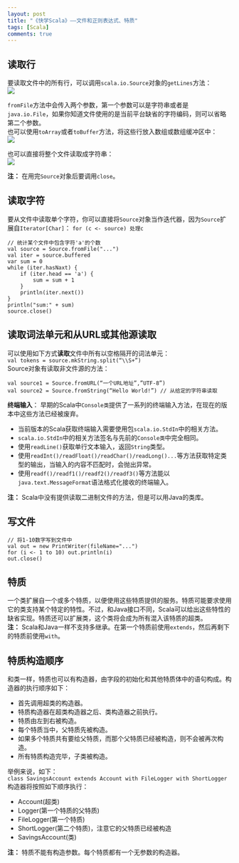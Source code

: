 ```yaml
---
layout: post
title: "《快学Scala》——文件和正则表达式、特质"
tags: [Scala]
comments: true
---
```


## 读取行
要读取文件中的所有行，可以调用`scala.io.Source`对象的`getLines`方法：   
![](http://upload-images.jianshu.io/upload_images/104107-d93ac4fbff18d895.png?imageMogr2/auto-orient/strip%7CimageView2/2/w/1240)    

`fromFile`方法中会传入两个参数，第一个参数可以是字符串或者是`java.io.File`，如果你知道文件使用的是当前平台缺省的字符编码，则可以省略第二个参数。    
也可以使用`toArray`或者`toBuffer`方法，将这些行放入数组或数组缓冲区中：     
![](http://upload-images.jianshu.io/upload_images/104107-b7bad583b6a0210b.png?imageMogr2/auto-orient/strip%7CimageView2/2/w/1240)    

也可以直接将整个文件读取成字符串：    
![](http://upload-images.jianshu.io/upload_images/104107-819647690a5aa25f.png?imageMogr2/auto-orient/strip%7CimageView2/2/w/1240)     

**注：** 在用完`Source`对象后要调用`close`。

## 读取字符
要从文件中读取单个字符，你可以直接将`Source`对象当作迭代器，因为`Source`扩展自`Iterator[Char]`：
`for (c <- source) 处理c`    

````
// 统计某个文件中包含字符'a'的个数
val source = Source.fromFile("...")
val iter = source.buffered
var sum = 0
while (iter.hasNaxt) {
    if (iter.head == 'a') {
        sum = sum + 1
    }
    println(iter.next())
}
println("sum:" + sum)
source.close()
````

## 读取词法单元和从URL或其他源读取
可以使用如下方式**读取**文件中所有以空格隔开的词法单元：    
`val tokens = source.mkString.split(“\\S+”)`     
Source对象有读取非文件源的方法：     
```
val source1 = Source.fromURL(“一个URL地址”,”UTF-8”)
val source2 = Source.fromString(“Hello World!”) // 从给定的字符串读取
```

**终端输入**：
早期的Scala中`Console类`提供了一系列的终端输入方法，在现在的版本中这些方法已经被废弃。     

- 当前版本的Scala获取终端输入需要使用包`scala.io.StdIn`中的相关方法。
- `scala.io.StdIn`中的相关方法签名与先前的`Console类`中完全相同。
- 使用`readLine()`获取单行文本输入，返回`String`类型。
- 使用`readInt()/readFloat()/readChar()/readLong()...`等方法获取特定类型的输出，当输入的内容不匹配时，会抛出异常。
- 使用`readf()/readf1()/readf2()/readf3()`等方法能以`java.text.MessageFormat`语法格式化接收的终端输入。

**注：** Scala中没有提供读取二进制文件的方法，但是可以用Java的类库。

## 写文件
````
// 将1-10数字写到文件中
val out = new PrintWriter(fileName="...")
for (i <- 1 to 10) out.println(i)
out.close()
````

## 特质
一个类扩展自一个或多个特质，以便使用这些特质提供的服务。特质可能要求使用它的类支持某个特定的特性。不过，和Java接口不同，Scala可以给出这些特性的缺省实现。特质还可以扩展类，这个类将会成为所有混入该特质的超类。    
**注：** Scala和Java一样不支持多继承。在第一个特质前使用`extends`，然后再剩下的特质前使用`with`。

## 特质构造顺序
和类一样，特质也可以有构造器，由字段的初始化和其他特质体中的语句构成。构造器的执行顺序如下：        
- 首先调用超类的构造器。
- 特质构造器在超类构造器之后、类构造器之前执行。
- 特质由左到右被构造。
- 每个特质当中，父特质先被构造。
- 如果多个特质共有要给父特质，而那个父特质已经被构造，则不会被再次构造。
- 所有特质构造完毕，子类被构造。

举例来说，如下：    
`class SavingsAccount extends Account with FileLogger with ShortLogger`     
构造器将按照如下顺序执行：     
- Account(超类)
- Logger(第一个特质的父特质)
- FileLogger(第一个特质)
- ShortLogger(第二个特质)，注意它的父特质已经被构造
- SavingsAccount(类)

**注：** 特质不能有构造参数。每个特质都有一个无参数的构造器。